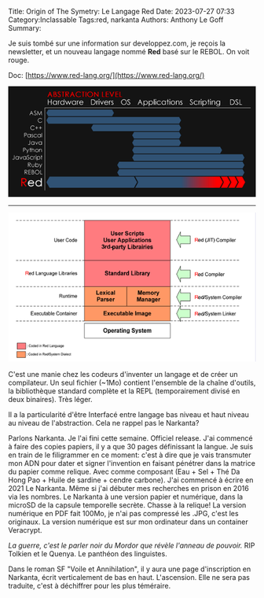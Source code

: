Title: Origin of The Symetry: Le Langage Red
Date: 2023-07-27 07:33
Category:Inclassable
Tags:red, narkanta
Authors: Anthony Le Goff
Summary:

Je suis tombé sur une information sur developpez.com, je reçois la newsletter, et un nouveau langage nommé **Red** basé sur le REBOL. On voit rouge.

Doc: [https://www.red-lang.org/](https://www.red-lang.org/)

![red](images/red.png)

---

![red arch](images/Red_architecture_small.png)

C'est une manie chez les codeurs d'inventer un langage et de créer un compilateur. Un seul fichier (~1Mo) contient l'ensemble de la chaîne d'outils, la bibliothèque standard complète et la REPL (temporairement divisé en deux binaires). Très léger.

Il a la particularité d'être Interfacé entre langage bas niveau et haut niveau au niveau de l'abstraction. Cela ne rappel pas le Narkanta?

Parlons Narkanta. Je l'ai fini cette semaine. Officiel release. J'ai commencé à faire des copies papiers, il y a que 30 pages définissant la langue. Je suis en train de le filigrammer en ce moment: c'est à dire que je vais transmuter mon ADN pour dater et signer l'invention en faisant pénétrer dans la matrice du papier comme relique. Avec comme composant (Eau + Sel + Thé Da Hong Pao + Huile de sardine + cendre carbone). J'ai commencé à écrire en 2021 Le Narkanta. Même si j'ai débuter mes recherches en prison en 2016 via les nombres. Le Narkanta à une version papier et numérique, dans la microSD de la capsule temporelle secrète. Chasse à la relique! La version numérique en PDF fait 100Mo, je n'ai pas compressé les .JPG, c'est les originaux. La version numérique est sur mon ordinateur dans un container Veracrypt.

*La guerre, c'est le parler noir du Mordor que révèle l'anneau de pouvoir.* RIP Tolkien et le Quenya. Le panthéon des linguistes.

Dans le roman SF "Voile et Annihilation", il y aura une page d'inscription en Narkanta, écrit verticalement de bas en haut. L'ascension. Elle ne sera pas traduite, c'est à déchiffrer pour les plus téméraire.